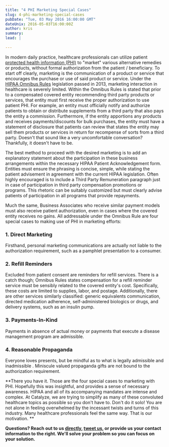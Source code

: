 ```yaml
---
title: "4 PHI Marketing Special Cases"
slug: 4-phi-marketing-special-cases
pubDate: "Tue, 03 May 2016 16:00:00 GMT"
dateUnix: 2016-05-03T16:00:00Z
author: kris
summary: 
lead: |
    
---
```

In modern daily practice, healthcare professionals can utilize patient [protected health information (PHI)][1] to "market" various alternative remedies or products, without formal authorization from the patient / beneficiary. To start off clearly, marketing is the communication of a product or service that encourages the purchase or use of said product or service. Under the [HIPAA Omnibus Rules][2] legislation passed in 2013, marketing interaction in healthcare is severely limited. Within the Omnibus Rules is stated that prior to a compensated covered entity recommending third party products or services, that entity must first receive the proper authorization to use patient PHI. For example, an entity must officially notify and authorize patients to obtain or distribute supplements from a third party that also pays the entity a commission. Furthermore, if the entity apportions any products and receives payments/discounts for bulk purchases, the entity must have a statement of disclosure that patients can review that states the entity may sell them products or services in return for recompense of sorts from a third party. Doesn't that sound like a very uncomfortable conversation? Thankfully, it doesn't have to be.

The best method to proceed with the desired marketing is to add an explanatory statement about the participation in these business arrangements within the necessary HIPAA Patient Acknowledgement form. Entities must ensure the phrasing is concise, simple, while stating the patient advisement in agreement with the current HIPAA legislation. Often highly encouraged is to include a Third Party Remuneration paragraph just in case of participation in third party compensation promotions or programs. This rhetoric can be suitably customized but must clearly advise patients of participation in all programs that provide repayments.

Much the same, Business Associates who receive similar payment models must also receive patient authorization, even in cases where the covered entity receives no gains. All addressable under the Omnibus Rule are four special cases to making use of PHI in marketing efforts:

### 1. Direct Marketing

Firsthand, personal marketing communications are actually not liable to the authorization requirement, such as a pamphlet presentation to a consumer.

### 2. Refill Reminders

Excluded from patient consent are reminders for refill services. There is a catch though; Omnibus Rules states compensation for a refill reminder service must be sensibly related to the covered entity's cost. Specifically, these costs are limited to supplies, labor, and postage. Additionally, there are other services similarly classified: generic equivalents communication, directed medication adherence, self-administered biologics or drugs, and delivery systems, such as an insulin pump.

### 3. Payments-In-Kind

Payments in absence of actual money or payments that execute a disease management program are admissible.

### 4. Reasonable Propaganda

Everyone loves presents, but be mindful as to what is legally admissible and inadmissible . Miniscule valued propaganda gifts are not bound to the authorization requirement.

**There you have it. Those are the four special cases to marketing with PHI. Hopefully this was insightful, and provides a sense of necessary awareness. HIPAA and all of its accompanying mandates are intense and complex. At Catalyze, we are trying to simplify as many of these convoluted healthcare topics as possible so you don't have to. Don't do it solo! You are not alone in feeling overwhelmed by the incessant twists and turns of this industry. Many healthcare professionals feel the same way. That is our motivation. **

**Questions? Reach out to us [directly][3], [tweet us][4], or provide us your contact information to the right. We'll solve your problem so you can focus on your solution.**

[1]: https://catalyze.io/learn/what-is-protected-health-information-or-phi
[2]: http://content.catalyze.io/blog/three-hipaa-omnibus-rule-essentials-for-it-security
[3]: mailto:hello%40catalyze.io
[4]: https://twitter.com/catalyzeio
